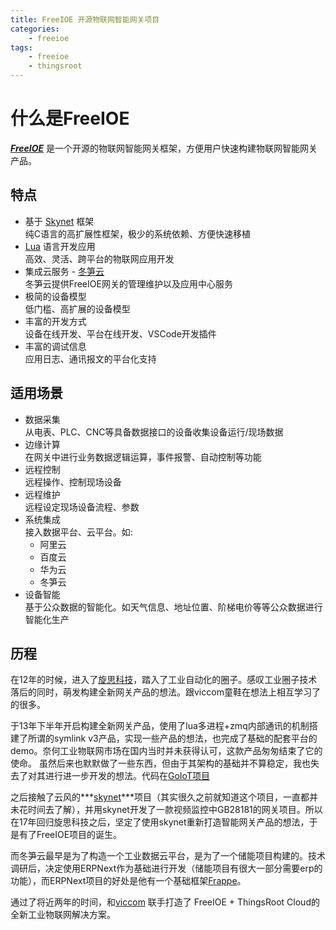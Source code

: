 ```yaml
---
title: FreeIOE 开源物联网智能网关项目
categories:
	- freeioe
tags:
	- freeioe
	- thingsroot
---
```


# 什么是FreeIOE

***[FreeIOE](http://freeioe.org)*** 是一个开源的物联网智能网关框架，方便用户快速构建物联网智能网关产品。


## 特点

* 基于 [Skynet](http://github.com/cloudwu/skynet) 框架  
	纯C语言的高扩展性框架，极少的系统依赖、方便快速移植
* [Lua](http://www.lua.org) 语言开发应用  
	高效、灵活、跨平台的物联网应用开发
* 集成云服务 - [冬笋云](http://cloud.thingsroot.com)  
	冬笋云提供FreeIOE网关的管理维护以及应用中心服务
* 极简的设备模型  
	低门槛、高扩展的设备模型
* 丰富的开发方式  
	设备在线开发、平台在线开发、VSCode开发插件
* 丰富的调试信息  
	应用日志、通讯报文的平台化支持


## 适用场景

* 数据采集  
	从电表、PLC、CNC等具备数据接口的设备收集设备运行/现场数据
* 边缘计算  
	在网关中进行业务数据逻辑运算，事件报警、自动控制等功能
* 远程控制  
	远程操作、控制现场设备
* 远程维护  
	远程设定现场设备流程、参数
* 系统集成  
	接入数据平台、云平台。如:
	* 阿里云
	* 百度云
	* 华为云
	* 冬笋云
* 设备智能  
	基于公众数据的智能化。如天气信息、地址位置、阶梯电价等等公众数据进行智能化生产



## 历程

在12年的时候，进入了[旋思科技](http://www.symid.com)，踏入了工业自动化的圈子。感叹工业圈子技术落后的同时，萌发构建全新网关产品的想法。跟viccom童鞋在想法上相互学习了的很多。

于13年下半年开启构建全新网关产品，使用了lua多进程+zmq内部通讯的机制搭建了所谓的symlink v3产品，实现一些产品的想法，也完成了基础的配套平台的demo。奈何工业物联网市场在国内当时并未获得认可，这款产品匆匆结束了它的使命。 虽然后来也默默做了一些东西，但由于其架构的基础并不算稳定，我也失去了对其进行进一步开发的想法。代码在[GoIoT项目](http://github.com/kooiot/goiot)

之后接触了云风的***[skynet](http://github.com/cloudwu/skynet)***项目（其实很久之前就知道这个项目，一直都并未花时间去了解），并用skynet开发了一款视频监控中GB28181的网关项目。所以在17年回归旋思科技之后，坚定了使用skynet重新打造智能网关产品的想法，于是有了FreeIOE项目的诞生。

而冬笋云最早是为了构造一个工业数据云平台，是为了一个储能项目构建的。技术调研后，决定使用ERPNext作为基础进行开发（储能项目有很大一部分需要erp的功能），而ERPNext项目的好处是他有一个基础框架[Frappe](http://frappe.io)。

通过了将近两年的时间，和[viccom](http://github.com/viccom) 联手打造了 FreeIOE + ThingsRoot Cloud的全新工业物联网解决方案。

